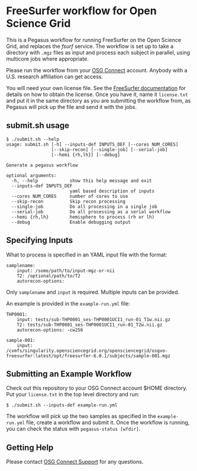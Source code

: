 # FreeSurfer workflow for Open Science Grid

This is a Pegasus workflow for running FreeSurfer on the Open Science Grid, and replaces the *fsurf* service. The workflow is set up to take a directory with `.mgz` files as input and process each subject in parallel, using multicore jobs where appropriate.

Please run the workflow from your [OSG Connect](https://osgconnect.net/) account. Anybody with a U.S. research affiliation can get access.

You will need your own license file. See the [FreeSurfer documentation](https://surfer.nmr.mgh.harvard.edu/fswiki/DownloadAndInstall#License) for details on how to obtain the license. Once you have it, name it `license.txt` and put it in the same directory as you are submitting the workflow from, as Pegasus will pick up the file and send it with the jobs.

## submit.sh usage

```
$ ./submit.sh --help
usage: submit.sh [-h] --inputs-def INPUTS_DEF [--cores NUM_CORES]
                 [--skip-recon] [--single-job] [--serial-job]
                 [--hemi {rh,lh}] [--debug]

Generate a pegasus workflow

optional arguments:
  -h, --help            show this help message and exit
  --inputs-def INPUTS_DEF
                        yaml based description of inputs
  --cores NUM_CORES     number of cores to use
  --skip-recon          Skip recon processing
  --single-job          Do all processing in a single job
  --serial-job          Do all processing as a serial workflow
  --hemi {rh,lh}        hemisphere to process (rh or lh)
  --debug               Enable debugging output

```

## Specifying Inputs

What to process is specified in an YAML input file with the format:

```
samplename:
    input: /some/path/to/input-mgz-or-nii
    T2: /optional/path/to/T2
    autorecon-options: 
```

Only `samplename` and `input` is required. Multiple inputs can be provided.

An example is provided in the `example-run.yml` file:

```
THP0001:
    input: tests/sub-THP0001_ses-THP0001UCI1_run-01_T1w.nii.gz
    T2: tests/sub-THP0001_ses-THP0001UCI1_run-01_T2w.nii.gz
    autorecon-options: -cw256

sample-001:
    input: /cvmfs/singularity.opensciencegrid.org/opensciencegrid/osgvo-freesurfer:latest/opt/freesurfer-6.0.1/subjects/sample-001.mgz

```


## Submitting an Example Workflow

Check out this repository to your OSG Connect account $HOME directory. Put your `license.txt` in the top level directory and run:

```
$ ./submit.sh --inputs-def example-run.yml
```

The workflow will pick up the two samples as specified in the `example-run.yml` file, create a workflow and submit it. Once the workflow is running, you can check the status with `pegasus-status [wfdir]`. 

## Getting Help

Please contact [OSG Connect Support](https://osgconnect.net) for any questions.


